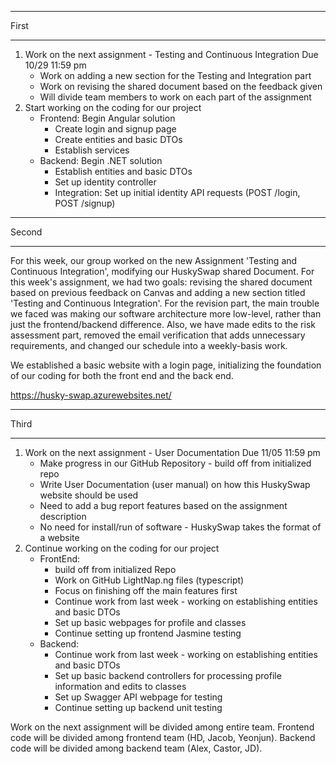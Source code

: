 **************
First
**************

1. Work on the next assignment - Testing and Continuous Integration Due 10/29 11:59 pm
    - Work on adding a new section for the Testing and Integration part
    - Work on revising the shared document based on the feedback given
    - Will divide team members to work on each part of the assignment
2. Start working on the coding for our project
    - Frontend: Begin Angular solution
       - Create login and signup page
       - Create entities and basic DTOs
       - Establish services
    - Backend: Begin .NET solution
       - Establish entities and basic DTOs
       - Set up identity controller
       - Integration: Set up initial identity API requests (POST /login, POST /signup)

**************
Second
**************

For this week, our group worked on the new Assignment 'Testing and Continuous Integration', modifying our HuskySwap shared Document.
For this week's assignment, we had two goals: revising the shared document based on previous feedback on Canvas and adding a new section titled 'Testing and Continuous Integration'.
For the revision part, the main trouble we faced was making our software architecture more low-level, rather than just the frontend/backend difference.
Also, we have made edits to the risk assessment part, removed the email verification that adds unnecessary requirements, and changed our schedule into a weekly-basis work.

We established a basic website with a login page, initializing the foundation of our coding for both the front end and the back end.

https://husky-swap.azurewebsites.net/

**************
Third
**************

1. Work on the next assignment - User Documentation Due 11/05 11:59 pm
    - Make progress in our GitHub Repository - build off from initialized repo
    - Write User Documentation (user manual) on how this HuskySwap website should be used
    - Need to add a bug report features based on the assignment description
    - No need for install/run of software - HuskySwap takes the format of a website
2. Continue working on the coding for our project
    - FrontEnd:
        - build off from initialized Repo
        - Work on GitHub LightNap.ng files (typescript)
        - Focus on finishing off the main features first
        - Continue work from last week - working on establishing entities and basic DTOs
        - Set up basic webpages for profile and classes
        - Continue setting up frontend Jasmine testing
    - Backend: 
        - Continue work from last week - working on establishing entities and basic DTOs
        - Set up basic backend controllers for processing profile information and edits to classes
        - Set up Swagger API webpage for testing
        - Continue setting up backend unit testing

Work on the next assignment will be divided among entire team.
Frontend code will be divided among frontend team (HD, Jacob, Yeonjun).
Backend code will be divided among backend team (Alex, Castor, JD).
